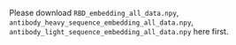 Please download `RBD_embedding_all_data.npy`, `antibody_heavy_sequence_embedding_all_data.npy`, `antibody_light_sequence_embedding_all_data.npy` here first.